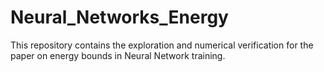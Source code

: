 # Neural_Networks_Energy
This repository contains the exploration and numerical verification for the paper on energy bounds in Neural Network training.
